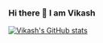 ### Hi there 👋 I am Vikash

[![Vikash's GitHub stats](https://github-readme-stats.vercel.app/api?username=vikash452)](https://github.com/anuraghazra/github-readme-stats)


<!--
**vikash452/vikash452** is a ✨ _special_ ✨ repository because its `README.md` (this file) appears on your GitHub profile.

Here are some ideas to get you started:

- 🔭 I’m currently working on ...
- 🌱 I’m currently learning ...
- 👯 I’m looking to collaborate on ...
- 🤔 I’m looking for help with ...
- 💬 Ask me about ...
- 📫 How to reach me: ...
- 😄 Pronouns: ...
⚡ Fun fact: 'h'is silent in Vikash
-->
